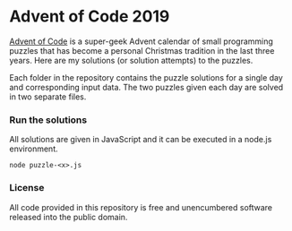 # Advent of Code 2019
[Advent of Code](https://adventofcode.com/2019/about) is a super-geek Advent calendar of small programming puzzles that has become a personal Christmas tradition in the last three years. Here are my solutions (or solution attempts) to the puzzles.

Each folder in the repository contains the puzzle solutions for a single day and  corresponding input data. The two puzzles given each day are solved in two separate files.  

### Run the solutions
All solutions are given in JavaScript and it can be executed in a node.js environment. 

    node puzzle-<x>.js

### License
All code provided in this repository is free and unencumbered software released into the public domain.
